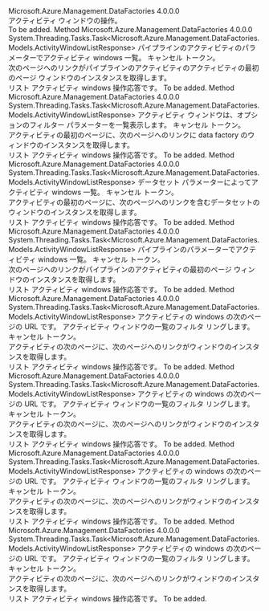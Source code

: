 <Type Name="IActivityWindowOperations" FullName="Microsoft.Azure.Management.DataFactories.IActivityWindowOperations">
  <TypeSignature Language="C#" Value="public interface IActivityWindowOperations" />
  <TypeSignature Language="ILAsm" Value=".class public interface auto ansi abstract IActivityWindowOperations" />
  <TypeSignature Language="DocId" Value="T:Microsoft.Azure.Management.DataFactories.IActivityWindowOperations" />
  <TypeSignature Language="VB.NET" Value="Public Interface IActivityWindowOperations" />
  <TypeSignature Language="F#" Value="type IActivityWindowOperations = interface" />
  <AssemblyInfo>
    <AssemblyName>Microsoft.Azure.Management.DataFactories</AssemblyName>
    <AssemblyVersion>4.0.0.0</AssemblyVersion>
  </AssemblyInfo>
  <Interfaces />
  <Docs>
    <summary>
            アクティビティ ウィンドウの操作。
            </summary>
    <remarks>To be added.</remarks>
  </Docs>
  <Members>
    <Member MemberName="ListAsync">
      <MemberSignature Language="C#" Value="public System.Threading.Tasks.Task&lt;Microsoft.Azure.Management.DataFactories.Models.ActivityWindowListResponse&gt; ListAsync (Microsoft.Azure.Management.DataFactories.Models.ActivityWindowsByActivityListParameters parameters, System.Threading.CancellationToken cancellationToken);" />
      <MemberSignature Language="ILAsm" Value=".method public hidebysig newslot virtual instance class System.Threading.Tasks.Task`1&lt;class Microsoft.Azure.Management.DataFactories.Models.ActivityWindowListResponse&gt; ListAsync(class Microsoft.Azure.Management.DataFactories.Models.ActivityWindowsByActivityListParameters parameters, valuetype System.Threading.CancellationToken cancellationToken) cil managed" />
      <MemberSignature Language="DocId" Value="M:Microsoft.Azure.Management.DataFactories.IActivityWindowOperations.ListAsync(Microsoft.Azure.Management.DataFactories.Models.ActivityWindowsByActivityListParameters,System.Threading.CancellationToken)" />
      <MemberSignature Language="F#" Value="abstract member ListAsync : Microsoft.Azure.Management.DataFactories.Models.ActivityWindowsByActivityListParameters * System.Threading.CancellationToken -&gt; System.Threading.Tasks.Task&lt;Microsoft.Azure.Management.DataFactories.Models.ActivityWindowListResponse&gt;" Usage="iActivityWindowOperations.ListAsync (parameters, cancellationToken)" />
      <MemberType>Method</MemberType>
      <AssemblyInfo>
        <AssemblyName>Microsoft.Azure.Management.DataFactories</AssemblyName>
        <AssemblyVersion>4.0.0.0</AssemblyVersion>
      </AssemblyInfo>
      <ReturnValue>
        <ReturnType>System.Threading.Tasks.Task&lt;Microsoft.Azure.Management.DataFactories.Models.ActivityWindowListResponse&gt;</ReturnType>
      </ReturnValue>
      <Parameters>
        <Parameter Name="parameters" Type="Microsoft.Azure.Management.DataFactories.Models.ActivityWindowsByActivityListParameters" />
        <Parameter Name="cancellationToken" Type="System.Threading.CancellationToken" />
      </Parameters>
      <Docs>
        <param name="parameters">
            パイプラインのアクティビティのパラメーターでアクティビティ windows 一覧。
            </param>
        <param name="cancellationToken">
            キャンセル トークン。
            </param>
        <summary>
            次のページへのリンクがパイプラインのアクティビティのアクティビティの最初のページ ウィンドウのインスタンスを取得します。
            </summary>
        <returns>
            リスト アクティビティ windows 操作応答です。
            </returns>
        <remarks>To be added.</remarks>
      </Docs>
    </Member>
    <Member MemberName="ListAsync">
      <MemberSignature Language="C#" Value="public System.Threading.Tasks.Task&lt;Microsoft.Azure.Management.DataFactories.Models.ActivityWindowListResponse&gt; ListAsync (Microsoft.Azure.Management.DataFactories.Models.ActivityWindowsByDataFactoryListParameters parameters, System.Threading.CancellationToken cancellationToken);" />
      <MemberSignature Language="ILAsm" Value=".method public hidebysig newslot virtual instance class System.Threading.Tasks.Task`1&lt;class Microsoft.Azure.Management.DataFactories.Models.ActivityWindowListResponse&gt; ListAsync(class Microsoft.Azure.Management.DataFactories.Models.ActivityWindowsByDataFactoryListParameters parameters, valuetype System.Threading.CancellationToken cancellationToken) cil managed" />
      <MemberSignature Language="DocId" Value="M:Microsoft.Azure.Management.DataFactories.IActivityWindowOperations.ListAsync(Microsoft.Azure.Management.DataFactories.Models.ActivityWindowsByDataFactoryListParameters,System.Threading.CancellationToken)" />
      <MemberSignature Language="F#" Value="abstract member ListAsync : Microsoft.Azure.Management.DataFactories.Models.ActivityWindowsByDataFactoryListParameters * System.Threading.CancellationToken -&gt; System.Threading.Tasks.Task&lt;Microsoft.Azure.Management.DataFactories.Models.ActivityWindowListResponse&gt;" Usage="iActivityWindowOperations.ListAsync (parameters, cancellationToken)" />
      <MemberType>Method</MemberType>
      <AssemblyInfo>
        <AssemblyName>Microsoft.Azure.Management.DataFactories</AssemblyName>
        <AssemblyVersion>4.0.0.0</AssemblyVersion>
      </AssemblyInfo>
      <ReturnValue>
        <ReturnType>System.Threading.Tasks.Task&lt;Microsoft.Azure.Management.DataFactories.Models.ActivityWindowListResponse&gt;</ReturnType>
      </ReturnValue>
      <Parameters>
        <Parameter Name="parameters" Type="Microsoft.Azure.Management.DataFactories.Models.ActivityWindowsByDataFactoryListParameters" />
        <Parameter Name="cancellationToken" Type="System.Threading.CancellationToken" />
      </Parameters>
      <Docs>
        <param name="parameters">
            アクティビティ ウィンドウは、オプションのフィルター パラメーターを一覧表示します。
            </param>
        <param name="cancellationToken">
            キャンセル トークン。
            </param>
        <summary>
            アクティビティの最初のページに、次のページへのリンクに data factory のウィンドウのインスタンスを取得します。
            </summary>
        <returns>
            リスト アクティビティ windows 操作応答です。
            </returns>
        <remarks>To be added.</remarks>
      </Docs>
    </Member>
    <Member MemberName="ListAsync">
      <MemberSignature Language="C#" Value="public System.Threading.Tasks.Task&lt;Microsoft.Azure.Management.DataFactories.Models.ActivityWindowListResponse&gt; ListAsync (Microsoft.Azure.Management.DataFactories.Models.ActivityWindowsByDatasetListParameters parameters, System.Threading.CancellationToken cancellationToken);" />
      <MemberSignature Language="ILAsm" Value=".method public hidebysig newslot virtual instance class System.Threading.Tasks.Task`1&lt;class Microsoft.Azure.Management.DataFactories.Models.ActivityWindowListResponse&gt; ListAsync(class Microsoft.Azure.Management.DataFactories.Models.ActivityWindowsByDatasetListParameters parameters, valuetype System.Threading.CancellationToken cancellationToken) cil managed" />
      <MemberSignature Language="DocId" Value="M:Microsoft.Azure.Management.DataFactories.IActivityWindowOperations.ListAsync(Microsoft.Azure.Management.DataFactories.Models.ActivityWindowsByDatasetListParameters,System.Threading.CancellationToken)" />
      <MemberSignature Language="F#" Value="abstract member ListAsync : Microsoft.Azure.Management.DataFactories.Models.ActivityWindowsByDatasetListParameters * System.Threading.CancellationToken -&gt; System.Threading.Tasks.Task&lt;Microsoft.Azure.Management.DataFactories.Models.ActivityWindowListResponse&gt;" Usage="iActivityWindowOperations.ListAsync (parameters, cancellationToken)" />
      <MemberType>Method</MemberType>
      <AssemblyInfo>
        <AssemblyName>Microsoft.Azure.Management.DataFactories</AssemblyName>
        <AssemblyVersion>4.0.0.0</AssemblyVersion>
      </AssemblyInfo>
      <ReturnValue>
        <ReturnType>System.Threading.Tasks.Task&lt;Microsoft.Azure.Management.DataFactories.Models.ActivityWindowListResponse&gt;</ReturnType>
      </ReturnValue>
      <Parameters>
        <Parameter Name="parameters" Type="Microsoft.Azure.Management.DataFactories.Models.ActivityWindowsByDatasetListParameters" />
        <Parameter Name="cancellationToken" Type="System.Threading.CancellationToken" />
      </Parameters>
      <Docs>
        <param name="parameters">
            データセット パラメーターによってアクティビティ windows 一覧。
            </param>
        <param name="cancellationToken">
            キャンセル トークン。
            </param>
        <summary>
            アクティビティの最初のページに、次のページへのリンクを含むデータセットのウィンドウのインスタンスを取得します。
            </summary>
        <returns>
            リスト アクティビティ windows 操作応答です。
            </returns>
        <remarks>To be added.</remarks>
      </Docs>
    </Member>
    <Member MemberName="ListAsync">
      <MemberSignature Language="C#" Value="public System.Threading.Tasks.Task&lt;Microsoft.Azure.Management.DataFactories.Models.ActivityWindowListResponse&gt; ListAsync (Microsoft.Azure.Management.DataFactories.Models.ActivityWindowsByPipelineListParameters parameters, System.Threading.CancellationToken cancellationToken);" />
      <MemberSignature Language="ILAsm" Value=".method public hidebysig newslot virtual instance class System.Threading.Tasks.Task`1&lt;class Microsoft.Azure.Management.DataFactories.Models.ActivityWindowListResponse&gt; ListAsync(class Microsoft.Azure.Management.DataFactories.Models.ActivityWindowsByPipelineListParameters parameters, valuetype System.Threading.CancellationToken cancellationToken) cil managed" />
      <MemberSignature Language="DocId" Value="M:Microsoft.Azure.Management.DataFactories.IActivityWindowOperations.ListAsync(Microsoft.Azure.Management.DataFactories.Models.ActivityWindowsByPipelineListParameters,System.Threading.CancellationToken)" />
      <MemberSignature Language="F#" Value="abstract member ListAsync : Microsoft.Azure.Management.DataFactories.Models.ActivityWindowsByPipelineListParameters * System.Threading.CancellationToken -&gt; System.Threading.Tasks.Task&lt;Microsoft.Azure.Management.DataFactories.Models.ActivityWindowListResponse&gt;" Usage="iActivityWindowOperations.ListAsync (parameters, cancellationToken)" />
      <MemberType>Method</MemberType>
      <AssemblyInfo>
        <AssemblyName>Microsoft.Azure.Management.DataFactories</AssemblyName>
        <AssemblyVersion>4.0.0.0</AssemblyVersion>
      </AssemblyInfo>
      <ReturnValue>
        <ReturnType>System.Threading.Tasks.Task&lt;Microsoft.Azure.Management.DataFactories.Models.ActivityWindowListResponse&gt;</ReturnType>
      </ReturnValue>
      <Parameters>
        <Parameter Name="parameters" Type="Microsoft.Azure.Management.DataFactories.Models.ActivityWindowsByPipelineListParameters" />
        <Parameter Name="cancellationToken" Type="System.Threading.CancellationToken" />
      </Parameters>
      <Docs>
        <param name="parameters">
            パイプラインのパラメーターでアクティビティ windows 一覧。
            </param>
        <param name="cancellationToken">
            キャンセル トークン。
            </param>
        <summary>
            次のページへのリンクがパイプラインのアクティビティの最初のページ ウィンドウのインスタンスを取得します。
            </summary>
        <returns>
            リスト アクティビティ windows 操作応答です。
            </returns>
        <remarks>To be added.</remarks>
      </Docs>
    </Member>
    <Member MemberName="ListNextAsync">
      <MemberSignature Language="C#" Value="public System.Threading.Tasks.Task&lt;Microsoft.Azure.Management.DataFactories.Models.ActivityWindowListResponse&gt; ListNextAsync (string nextLink, Microsoft.Azure.Management.DataFactories.Models.ActivityWindowsByActivityListParameters parameters, System.Threading.CancellationToken cancellationToken);" />
      <MemberSignature Language="ILAsm" Value=".method public hidebysig newslot virtual instance class System.Threading.Tasks.Task`1&lt;class Microsoft.Azure.Management.DataFactories.Models.ActivityWindowListResponse&gt; ListNextAsync(string nextLink, class Microsoft.Azure.Management.DataFactories.Models.ActivityWindowsByActivityListParameters parameters, valuetype System.Threading.CancellationToken cancellationToken) cil managed" />
      <MemberSignature Language="DocId" Value="M:Microsoft.Azure.Management.DataFactories.IActivityWindowOperations.ListNextAsync(System.String,Microsoft.Azure.Management.DataFactories.Models.ActivityWindowsByActivityListParameters,System.Threading.CancellationToken)" />
      <MemberSignature Language="F#" Value="abstract member ListNextAsync : string * Microsoft.Azure.Management.DataFactories.Models.ActivityWindowsByActivityListParameters * System.Threading.CancellationToken -&gt; System.Threading.Tasks.Task&lt;Microsoft.Azure.Management.DataFactories.Models.ActivityWindowListResponse&gt;" Usage="iActivityWindowOperations.ListNextAsync (nextLink, parameters, cancellationToken)" />
      <MemberType>Method</MemberType>
      <AssemblyInfo>
        <AssemblyName>Microsoft.Azure.Management.DataFactories</AssemblyName>
        <AssemblyVersion>4.0.0.0</AssemblyVersion>
      </AssemblyInfo>
      <ReturnValue>
        <ReturnType>System.Threading.Tasks.Task&lt;Microsoft.Azure.Management.DataFactories.Models.ActivityWindowListResponse&gt;</ReturnType>
      </ReturnValue>
      <Parameters>
        <Parameter Name="nextLink" Type="System.String" />
        <Parameter Name="parameters" Type="Microsoft.Azure.Management.DataFactories.Models.ActivityWindowsByActivityListParameters" />
        <Parameter Name="cancellationToken" Type="System.Threading.CancellationToken" />
      </Parameters>
      <Docs>
        <param name="nextLink">
            アクティビティの windows の次のページの URL です。
            </param>
        <param name="parameters">
            アクティビティ ウィンドウの一覧のフィルタ リングします。
            </param>
        <param name="cancellationToken">
            キャンセル トークン。
            </param>
        <summary>
            アクティビティの次のページに、次のページへのリンクがウィンドウのインスタンスを取得します。
            </summary>
        <returns>
            リスト アクティビティ windows 操作応答です。
            </returns>
        <remarks>To be added.</remarks>
      </Docs>
    </Member>
    <Member MemberName="ListNextAsync">
      <MemberSignature Language="C#" Value="public System.Threading.Tasks.Task&lt;Microsoft.Azure.Management.DataFactories.Models.ActivityWindowListResponse&gt; ListNextAsync (string nextLink, Microsoft.Azure.Management.DataFactories.Models.ActivityWindowsByDataFactoryListParameters parameters, System.Threading.CancellationToken cancellationToken);" />
      <MemberSignature Language="ILAsm" Value=".method public hidebysig newslot virtual instance class System.Threading.Tasks.Task`1&lt;class Microsoft.Azure.Management.DataFactories.Models.ActivityWindowListResponse&gt; ListNextAsync(string nextLink, class Microsoft.Azure.Management.DataFactories.Models.ActivityWindowsByDataFactoryListParameters parameters, valuetype System.Threading.CancellationToken cancellationToken) cil managed" />
      <MemberSignature Language="DocId" Value="M:Microsoft.Azure.Management.DataFactories.IActivityWindowOperations.ListNextAsync(System.String,Microsoft.Azure.Management.DataFactories.Models.ActivityWindowsByDataFactoryListParameters,System.Threading.CancellationToken)" />
      <MemberSignature Language="F#" Value="abstract member ListNextAsync : string * Microsoft.Azure.Management.DataFactories.Models.ActivityWindowsByDataFactoryListParameters * System.Threading.CancellationToken -&gt; System.Threading.Tasks.Task&lt;Microsoft.Azure.Management.DataFactories.Models.ActivityWindowListResponse&gt;" Usage="iActivityWindowOperations.ListNextAsync (nextLink, parameters, cancellationToken)" />
      <MemberType>Method</MemberType>
      <AssemblyInfo>
        <AssemblyName>Microsoft.Azure.Management.DataFactories</AssemblyName>
        <AssemblyVersion>4.0.0.0</AssemblyVersion>
      </AssemblyInfo>
      <ReturnValue>
        <ReturnType>System.Threading.Tasks.Task&lt;Microsoft.Azure.Management.DataFactories.Models.ActivityWindowListResponse&gt;</ReturnType>
      </ReturnValue>
      <Parameters>
        <Parameter Name="nextLink" Type="System.String" />
        <Parameter Name="parameters" Type="Microsoft.Azure.Management.DataFactories.Models.ActivityWindowsByDataFactoryListParameters" />
        <Parameter Name="cancellationToken" Type="System.Threading.CancellationToken" />
      </Parameters>
      <Docs>
        <param name="nextLink">
            アクティビティの windows の次のページの URL です。
            </param>
        <param name="parameters">
            アクティビティ ウィンドウの一覧のフィルタ リングします。
            </param>
        <param name="cancellationToken">
            キャンセル トークン。
            </param>
        <summary>
            アクティビティの次のページに、次のページへのリンクがウィンドウのインスタンスを取得します。
            </summary>
        <returns>
            リスト アクティビティ windows 操作応答です。
            </returns>
        <remarks>To be added.</remarks>
      </Docs>
    </Member>
    <Member MemberName="ListNextAsync">
      <MemberSignature Language="C#" Value="public System.Threading.Tasks.Task&lt;Microsoft.Azure.Management.DataFactories.Models.ActivityWindowListResponse&gt; ListNextAsync (string nextLink, Microsoft.Azure.Management.DataFactories.Models.ActivityWindowsByDatasetListParameters parameters, System.Threading.CancellationToken cancellationToken);" />
      <MemberSignature Language="ILAsm" Value=".method public hidebysig newslot virtual instance class System.Threading.Tasks.Task`1&lt;class Microsoft.Azure.Management.DataFactories.Models.ActivityWindowListResponse&gt; ListNextAsync(string nextLink, class Microsoft.Azure.Management.DataFactories.Models.ActivityWindowsByDatasetListParameters parameters, valuetype System.Threading.CancellationToken cancellationToken) cil managed" />
      <MemberSignature Language="DocId" Value="M:Microsoft.Azure.Management.DataFactories.IActivityWindowOperations.ListNextAsync(System.String,Microsoft.Azure.Management.DataFactories.Models.ActivityWindowsByDatasetListParameters,System.Threading.CancellationToken)" />
      <MemberSignature Language="F#" Value="abstract member ListNextAsync : string * Microsoft.Azure.Management.DataFactories.Models.ActivityWindowsByDatasetListParameters * System.Threading.CancellationToken -&gt; System.Threading.Tasks.Task&lt;Microsoft.Azure.Management.DataFactories.Models.ActivityWindowListResponse&gt;" Usage="iActivityWindowOperations.ListNextAsync (nextLink, parameters, cancellationToken)" />
      <MemberType>Method</MemberType>
      <AssemblyInfo>
        <AssemblyName>Microsoft.Azure.Management.DataFactories</AssemblyName>
        <AssemblyVersion>4.0.0.0</AssemblyVersion>
      </AssemblyInfo>
      <ReturnValue>
        <ReturnType>System.Threading.Tasks.Task&lt;Microsoft.Azure.Management.DataFactories.Models.ActivityWindowListResponse&gt;</ReturnType>
      </ReturnValue>
      <Parameters>
        <Parameter Name="nextLink" Type="System.String" />
        <Parameter Name="parameters" Type="Microsoft.Azure.Management.DataFactories.Models.ActivityWindowsByDatasetListParameters" />
        <Parameter Name="cancellationToken" Type="System.Threading.CancellationToken" />
      </Parameters>
      <Docs>
        <param name="nextLink">
            アクティビティの windows の次のページの URL です。
            </param>
        <param name="parameters">
            アクティビティ ウィンドウの一覧のフィルタ リングします。
            </param>
        <param name="cancellationToken">
            キャンセル トークン。
            </param>
        <summary>
            アクティビティの次のページに、次のページへのリンクがウィンドウのインスタンスを取得します。
            </summary>
        <returns>
            リスト アクティビティ windows 操作応答です。
            </returns>
        <remarks>To be added.</remarks>
      </Docs>
    </Member>
    <Member MemberName="ListNextAsync">
      <MemberSignature Language="C#" Value="public System.Threading.Tasks.Task&lt;Microsoft.Azure.Management.DataFactories.Models.ActivityWindowListResponse&gt; ListNextAsync (string nextLink, Microsoft.Azure.Management.DataFactories.Models.ActivityWindowsByPipelineListParameters parameters, System.Threading.CancellationToken cancellationToken);" />
      <MemberSignature Language="ILAsm" Value=".method public hidebysig newslot virtual instance class System.Threading.Tasks.Task`1&lt;class Microsoft.Azure.Management.DataFactories.Models.ActivityWindowListResponse&gt; ListNextAsync(string nextLink, class Microsoft.Azure.Management.DataFactories.Models.ActivityWindowsByPipelineListParameters parameters, valuetype System.Threading.CancellationToken cancellationToken) cil managed" />
      <MemberSignature Language="DocId" Value="M:Microsoft.Azure.Management.DataFactories.IActivityWindowOperations.ListNextAsync(System.String,Microsoft.Azure.Management.DataFactories.Models.ActivityWindowsByPipelineListParameters,System.Threading.CancellationToken)" />
      <MemberSignature Language="F#" Value="abstract member ListNextAsync : string * Microsoft.Azure.Management.DataFactories.Models.ActivityWindowsByPipelineListParameters * System.Threading.CancellationToken -&gt; System.Threading.Tasks.Task&lt;Microsoft.Azure.Management.DataFactories.Models.ActivityWindowListResponse&gt;" Usage="iActivityWindowOperations.ListNextAsync (nextLink, parameters, cancellationToken)" />
      <MemberType>Method</MemberType>
      <AssemblyInfo>
        <AssemblyName>Microsoft.Azure.Management.DataFactories</AssemblyName>
        <AssemblyVersion>4.0.0.0</AssemblyVersion>
      </AssemblyInfo>
      <ReturnValue>
        <ReturnType>System.Threading.Tasks.Task&lt;Microsoft.Azure.Management.DataFactories.Models.ActivityWindowListResponse&gt;</ReturnType>
      </ReturnValue>
      <Parameters>
        <Parameter Name="nextLink" Type="System.String" />
        <Parameter Name="parameters" Type="Microsoft.Azure.Management.DataFactories.Models.ActivityWindowsByPipelineListParameters" />
        <Parameter Name="cancellationToken" Type="System.Threading.CancellationToken" />
      </Parameters>
      <Docs>
        <param name="nextLink">
            アクティビティの windows の次のページの URL です。
            </param>
        <param name="parameters">
            アクティビティ ウィンドウの一覧のフィルタ リングします。
            </param>
        <param name="cancellationToken">
            キャンセル トークン。
            </param>
        <summary>
            アクティビティの次のページに、次のページへのリンクがウィンドウのインスタンスを取得します。
            </summary>
        <returns>
            リスト アクティビティ windows 操作応答です。
            </returns>
        <remarks>To be added.</remarks>
      </Docs>
    </Member>
  </Members>
</Type>